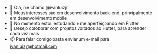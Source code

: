 - 👋 Olá, me chamo @ivanluizjr
- 👀 Meus interesses são em desenvolvimento back-end, principalmente em desenvolvimento mobile
- 🌱 No momento estou estudando e me aperfeiçoando em Flutter
- 💞️ Desejo coloborar com projetos voltados ao Flutter, para aprender cada vez mais
- 📫 Para falar comigo basta enviar um e-mail para ivanluizjr@hotmail.com

<!---
ivanluizjr/ivanluizjr is a ✨ special ✨ repository because its `README.md` (this file) appears on your GitHub profile.
You can click the Preview link to take a look at your changes.
--->
